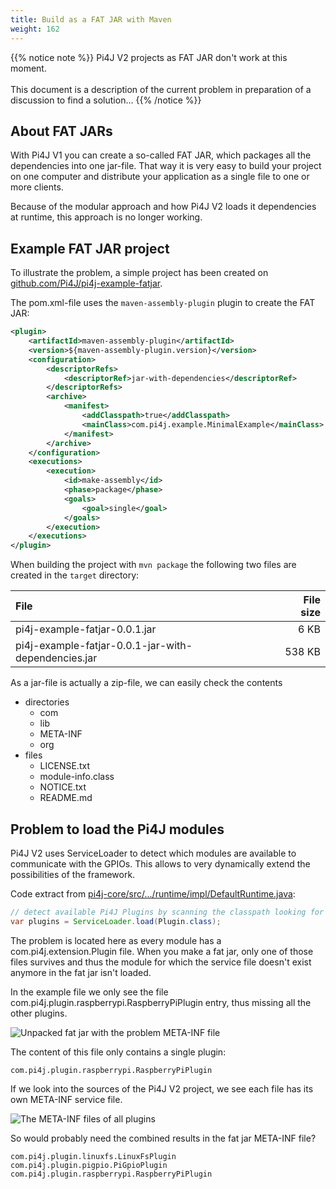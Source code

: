 ```yaml
---
title: Build as a FAT JAR with Maven
weight: 162
---
```


{{% notice note %}}
Pi4J V2 projects as FAT JAR don't work at this moment.
<br/><br/>
This document is a description of the current problem in preparation of a discussion to find a solution... 
{{% /notice %}}

## About FAT JARs

With Pi4J V1 you can create a so-called FAT JAR, which packages all the dependencies into one jar-file. That way it is
very easy to build your project on one computer and distribute your application as a single file to one or more clients.

Because of the modular approach and how Pi4J V2 loads it dependencies at runtime, this approach is no longer working.

## Example FAT JAR project

To illustrate the problem, a simple project has been created on 
[github.com/Pi4J/pi4j-example-fatjar](https://github.com/Pi4J/pi4j-example-fatjar/).

The pom.xml-file uses the `maven-assembly-plugin` plugin to create the FAT JAR:

```xml
<plugin>
    <artifactId>maven-assembly-plugin</artifactId>
    <version>${maven-assembly-plugin.version}</version>
    <configuration>
        <descriptorRefs>
            <descriptorRef>jar-with-dependencies</descriptorRef>
        </descriptorRefs>
        <archive>
            <manifest>
                <addClasspath>true</addClasspath>
                <mainClass>com.pi4j.example.MinimalExample</mainClass>
            </manifest>
        </archive>
    </configuration>
    <executions>
        <execution>
            <id>make-assembly</id>
            <phase>package</phase>
            <goals>
                <goal>single</goal>
            </goals>
        </execution>
    </executions>
</plugin>
```

When building the project with `mvn package` the following two files are created in the `target` directory:

| File                                                | File size |
|:----------------------------------------------------|----------:|
| pi4j-example-fatjar-0.0.1.jar                       |      6 KB |
| pi4j-example-fatjar-0.0.1-jar-with-dependencies.jar |    538 KB |  

As a jar-file is actually a zip-file, we can easily check the contents

* directories
  * com
  * lib
  * META-INF
  * org
* files
  * LICENSE.txt
  * module-info.class
  * NOTICE.txt
  * README.md

## Problem to load the Pi4J modules

Pi4J V2 uses ServiceLoader to detect which modules are available to communicate with the GPIOs. This allows to very 
dynamically extend the possibilities of the framework.

Code extract from [pi4j-core/src/.../runtime/impl/DefaultRuntime.java](https://github.com/Pi4J/pi4j-v2/blob/develop/pi4j-core/src/main/java/com/pi4j/runtime/impl/DefaultRuntime.java#L224):

```java
// detect available Pi4J Plugins by scanning the classpath looking for plugin instances
var plugins = ServiceLoader.load(Plugin.class);
```

The problem is located here as every module has a com.pi4j.extension.Plugin file. When you make a fat jar, only one of 
those files survives and thus the module for which the service file doesn't exist anymore in the fat jar isn't loaded.

In the example file we only see the file com.pi4j.plugin.raspberrypi.RaspberryPiPlugin entry, thus missing all the other plugins.

![Unpacked fat jar with the problem META-INF file](/assets/documentation/fat-jar-problem.png)

The content of this file only contains a single plugin:

```
com.pi4j.plugin.raspberrypi.RaspberryPiPlugin
```

If we look into the sources of the Pi4J V2 project, we see each file has its own META-INF service file.

![The META-INF files of all plugins](/assets/documentation/plugin-meta-inf-files.png)

So would probably need the combined results in the fat jar META-INF file?

``` 
com.pi4j.plugin.linuxfs.LinuxFsPlugin
com.pi4j.plugin.pigpio.PiGpioPlugin
com.pi4j.plugin.raspberrypi.RaspberryPiPlugin
```

